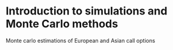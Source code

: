# Introduction to simulations and Monte Carlo methods
Monte carlo estimations of European and Asian call options
